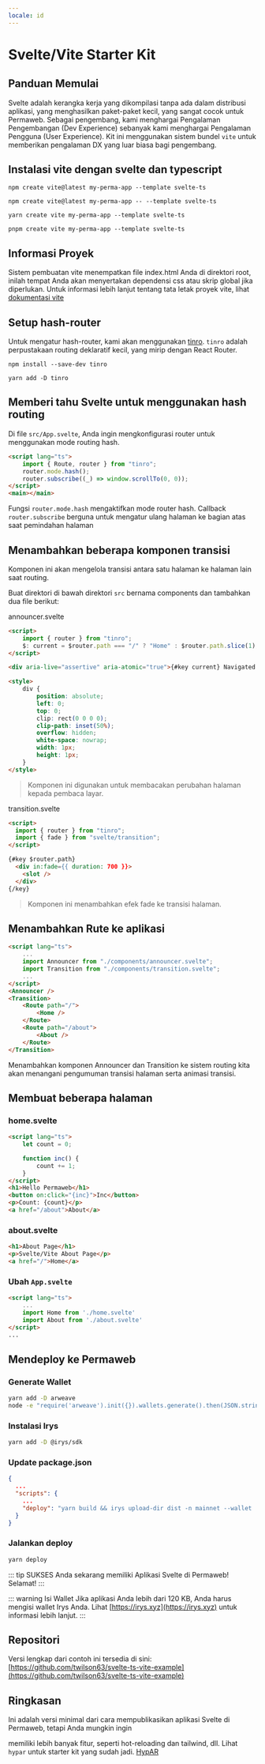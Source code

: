 ```yaml
---
locale: id
---
```


# Svelte/Vite Starter Kit

## Panduan Memulai

Svelte adalah kerangka kerja yang dikompilasi tanpa ada dalam distribusi aplikasi, yang menghasilkan paket-paket kecil, yang sangat cocok untuk Permaweb. Sebagai pengembang, kami menghargai Pengalaman Pengembangan (Dev Experience) sebanyak kami menghargai Pengalaman Pengguna (User Experience). Kit ini menggunakan sistem bundel `vite` untuk memberikan pengalaman DX yang luar biasa bagi pengembang.

## Instalasi vite dengan svelte dan typescript

<CodeGroup>
  <CodeGroupItem title="NPM v6">

```console
npm create vite@latest my-perma-app --template svelte-ts
```

  </CodeGroupItem>
  <CodeGroupItem title="NPM v7">

```console
npm create vite@latest my-perma-app -- --template svelte-ts
```

  </CodeGroupItem>
  <CodeGroupItem title="YARN">

```console
yarn create vite my-perma-app --template svelte-ts
```

  </CodeGroupItem>
  <CodeGroupItem title="PNPM">

```console
pnpm create vite my-perma-app --template svelte-ts
```

  </CodeGroupItem>
</CodeGroup>

## Informasi Proyek

Sistem pembuatan vite menempatkan file index.html Anda di direktori root, inilah tempat Anda akan menyertakan dependensi css atau skrip global jika diperlukan. Untuk informasi lebih lanjut tentang tata letak proyek vite, lihat [dokumentasi vite](https://vitejs.dev/guide/#index-html-and-project-root)

## Setup hash-router

Untuk mengatur hash-router, kami akan menggunakan [tinro](https://github.com/AlexxNB/tinro). `tinro` adalah perpustakaan routing deklaratif kecil, yang mirip dengan React Router.

<CodeGroup>
  <CodeGroupItem title="NPM">

```console
npm install --save-dev tinro
```

  </CodeGroupItem>
  <CodeGroupItem title="YARN">

```console
yarn add -D tinro
```

  </CodeGroupItem>
</CodeGroup>

## Memberi tahu Svelte untuk menggunakan hash routing

Di file `src/App.svelte`, Anda ingin mengkonfigurasi router untuk menggunakan mode routing hash.

```html
<script lang="ts">
	import { Route, router } from "tinro";
	router.mode.hash();
	router.subscribe((_) => window.scrollTo(0, 0));
</script>
<main></main>
```

Fungsi `router.mode.hash` mengaktifkan mode router hash.
Callback `router.subscribe` berguna untuk mengatur ulang halaman ke bagian atas saat pemindahan halaman

## Menambahkan beberapa komponen transisi

Komponen ini akan mengelola transisi antara satu halaman ke halaman lain saat routing.

Buat direktori di bawah direktori `src` bernama components dan tambahkan dua file berikut:

announcer.svelte

```html
<script>
	import { router } from "tinro";
	$: current = $router.path === "/" ? "Home" : $router.path.slice(1);
</script>

<div aria-live="assertive" aria-atomic="true">{#key current} Navigated to {current} {/key}</div>

<style>
	div {
		position: absolute;
		left: 0;
		top: 0;
		clip: rect(0 0 0 0);
		clip-path: inset(50%);
		overflow: hidden;
		white-space: nowrap;
		width: 1px;
		height: 1px;
	}
</style>
```

> Komponen ini digunakan untuk membacakan perubahan halaman kepada pembaca layar.

transition.svelte

```html
<script>
  import { router } from "tinro";
  import { fade } from "svelte/transition";
</script>

{#key $router.path}
  <div in:fade={{ duration: 700 }}>
    <slot />
  </div>
{/key}
```

> Komponen ini menambahkan efek fade ke transisi halaman.

## Menambahkan Rute ke aplikasi

```html
<script lang="ts">
	...
	import Announcer from "./components/announcer.svelte";
	import Transition from "./components/transition.svelte";
	...
</script>
<Announcer />
<Transition>
	<Route path="/">
		<Home />
	</Route>
	<Route path="/about">
		<About />
	</Route>
</Transition>
```

Menambahkan komponen Announcer dan Transition ke sistem routing kita akan menangani pengumuman transisi halaman serta animasi transisi.

## Membuat beberapa halaman

### home.svelte

```html
<script lang="ts">
	let count = 0;

	function inc() {
		count += 1;
	}
</script>
<h1>Hello Permaweb</h1>
<button on:click="{inc}">Inc</button>
<p>Count: {count}</p>
<a href="/about">About</a>
```

### about.svelte

```html
<h1>About Page</h1>
<p>Svelte/Vite About Page</p>
<a href="/">Home</a>
```

### Ubah `App.svelte`

```html
<script lang="ts">
	...
	import Home from './home.svelte'
	import About from './about.svelte'
</script>
...
```

## Mendeploy ke Permaweb

### Generate Wallet

```sh
yarn add -D arweave
node -e "require('arweave').init({}).wallets.generate().then(JSON.stringify).then(console.log.bind(console))" > wallet.json
```

### Instalasi Irys

```sh
yarn add -D @irys/sdk
```

### Update package.json

```json
{
  ...
  "scripts": {
    ...
    "deploy": "yarn build && irys upload-dir dist -n mainnet --wallet ./wallet.json -c arweave --index-file index.html --no-confirmation"
  }
}
```

### Jalankan deploy

```sh
yarn deploy
```

::: tip SUKSES
Anda sekarang memiliki Aplikasi Svelte di Permaweb! Selamat!
:::

::: warning Isi Wallet
Jika aplikasi Anda lebih dari 120 KB, Anda harus mengisi wallet Irys Anda. Lihat [https://irys.xyz](https://irys.xyz) untuk informasi lebih lanjut.
:::

## Repositori

Versi lengkap dari contoh ini tersedia di sini: [https://github.com/twilson63/svelte-ts-vite-example](https://github.com/twilson63/svelte-ts-vite-example)

## Ringkasan

Ini adalah versi minimal dari cara mempublikasikan aplikasi Svelte di Permaweb, tetapi Anda mungkin ingin

memiliki lebih banyak fitur, seperti hot-reloading dan tailwind, dll. Lihat `hypar` untuk starter kit yang sudah jadi. [HypAR](https://github.com/twilson63/hypar)
